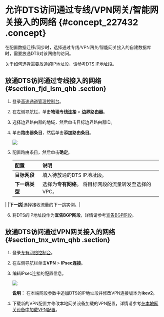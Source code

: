 # 允许DTS访问通过专线/VPN网关/智能网关接入的网络 {#concept_227432 .concept}

在配置数据迁移/同步时，选择通过专线/VPN网关/智能网关接入的自建数据库时，需要放通DTS对该网络的访问。

关于如何选择需要放通的IP地址段，请参考[DTS IP地址段](https://help.aliyun.com/document_detail/84900.html)。

## 放通DTS访问通过专线接入的网络 {#section_fjd_lsm_qhb .section}

1.  登录[高速通道管理控制台](https://expressconnect.console.aliyun.com/?spm=a2c4g.11186623.2.13.440959aappcfCu#/vbr/cn-qingdao/list)。
2.  在左侧导航栏，单击**物理专线连接** \> **边界路由器**。
3.  选择边界路由器的地域，然后单击目标边界路由器ID。
4.  单击**路由器条目**，然后单击**添加路由条目**。

    ![](http://static-aliyun-doc.oss-cn-hangzhou.aliyuncs.com/assets/img/190285/155747084646180_zh-CN.png)

5.  配置路由条目，然后单击**确定**。

    |配置|说明|
    |:-|:-|
    |**目标网段**|填入待放通的DTS IP地址段。|
    |**下一跳类型**|选择为**专有网络**。 将目标网段的流量转发至选择的VPC。

 |
    |**下一跳**|选择接收流量的下一跳实例。|

6.  将DTS的IP地址段作为**宣告BGP网段**，详情请参考[宣告BGP网段](https://help.aliyun.com/document_detail/91267.html#h2-url-5)。

## 放通DTS访问通过VPN网关接入的网络 {#section_tnx_wtm_qhb .section}

1.  登录[专有网络控制台](https://vpc.console.aliyun.com)。
2.  在左侧导航栏单击**VPN** \> **IPsec连接**。
3.  编辑IPsec连接的配置信息。

    ![](http://static-aliyun-doc.oss-cn-hangzhou.aliyuncs.com/assets/img/190285/155747084646184_zh-CN.png)

    **说明：** 在本端网段参数中追加DTS的IP地址段并修改VPN连接版本为**ikev2**。

4.  下载新的VPN配置并修改本地网关设备加载的VPN配置，详情请参考[在本地网关设备中加载VPN配置](https://help.aliyun.com/document_detail/65072.html#h2-url-5)。

